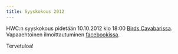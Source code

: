 ```yaml
---
title: Syyskokous 2012
---
```


HWC:n syyskokous pidetään 10.10.2012 klo 18:00 [Birds Cavabarissa](https://www.facebook.com/BirdsCavabar). Vapaaehtoinen ilmoittautuminen [facebookissa](https://www.facebook.com/events/391312757607356/).

Tervetuloa!